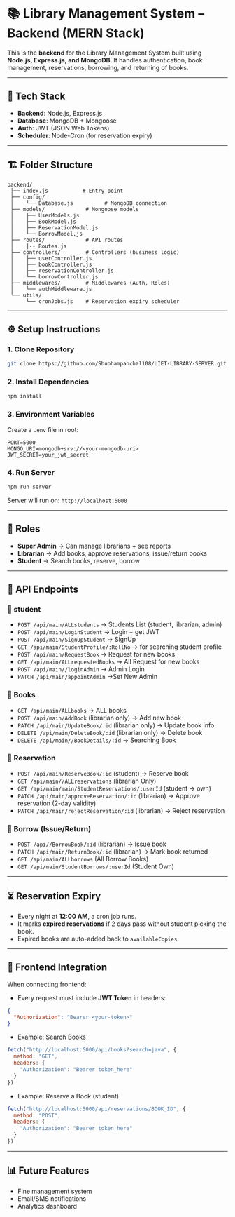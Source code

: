 # 📚 Library Management System – Backend (MERN Stack)

This is the **backend** for the Library Management System built using **Node.js, Express.js, and MongoDB**.
It handles authentication, book management, reservations, borrowing, and returning of books.

---

## 🚀 Tech Stack

* **Backend**: Node.js, Express.js
* **Database**: MongoDB + Mongoose
* **Auth**: JWT (JSON Web Tokens)
* **Scheduler**: Node-Cron (for reservation expiry)

---

## 🏗 Folder Structure

```
backend/
 ├── index.js           # Entry point
 ├── config/
 │    └── Database.js          # MongoDB connection
 ├── models/             # Mongoose models
 │    ├── UserModels.js
 │    ├── BookModel.js
 │    ├── ReservationModel.js
 │    └── BorrowModel.js
 ├── routes/             # API routes
 │    |-- Routes.js
 ├── controllers/        # Controllers (business logic)
 │    ├── userController.js
 │    ├── bookController.js
 │    ├── reservationController.js
 │    └── borrowController.js
 ├── middlewares/        # Middlewares (Auth, Roles)
 │    └── authMiddleware.js
 └── utils/
      └── cronJobs.js    # Reservation expiry scheduler
```

---

## ⚙️ Setup Instructions

### 1. Clone Repository

```bash
git clone https://github.com/Shubhampanchal108/UIET-LIBRARY-SERVER.git
```

### 2. Install Dependencies

```bash
npm install
```

### 3. Environment Variables

Create a `.env` file in root:

```
PORT=5000
MONGO_URI=mongodb+srv://<your-mongodb-uri>
JWT_SECRET=your_jwt_secret
```

### 4. Run Server

```bash
npm run server
```

Server will run on: `http://localhost:5000`

---

## 🔑 Roles

* **Super Admin** → Can manage librarians + see reports
* **Librarian** → Add books, approve reservations, issue/return books
* **Student** → Search books, reserve, borrow

---

## 📌 API Endpoints

### 🔹 student

* `POST /api/main/ALLstudents` → Students List (student, librarian, admin)
* `POST /api/main/LoginStudent` → Login + get JWT
* `POST /api/main/SignUpStudent` → SignUp
* `GET /api/main/StudentProfile/:RollNo` → for searching student profile
* `POST /api/main/RequestBook` → Request for new books
* `GET /api/main/ALLrequestedBooks` → All Request for new books
* `POST /api/main//loginAdmin` → Admin Login
* `PATCH /api/main/appointAdmin` →Set New Admin

### 🔹 Books

* `GET /api/main/ALLbooks` → ALL books
* `POST /api/main/AddBook` (librarian only) → Add new book
* `PATCH /api/main/UpdateBook/:id` (librarian only) → Update book info
* `DELETE /api/main/DeleteBook/:id` (librarian only) → Delete book
* `DELETE /api/main//BookDetails/:id` -> Searching Book

### 🔹 Reservation

* `POST /api/main/ReserveBook/:id` (student) → Reserve book
* `GET /api/main//ALLreservations` (librarian Only)
* `GET /api/main/main/StudentReservations/:userId` (student → own)
* `PATCH /api/main/approveReservation/:id` (librarian) → Approve reservation (2-day validity)
* `PATCH /api/main/rejectReservation/:id` (librarian) → Reject reservation

### 🔹 Borrow (Issue/Return)

* `POST /api//BorrowBook/:id` (librarian) → Issue book
* `PATCH /api/main/ReturnBook/:id` (librarian) → Mark book returned
* `GET /api/main/ALLborrows` (All Borrow Books)
* `GET /api/main/StudentBorrows/:userId` (Student Own)

---

## ⏳ Reservation Expiry

* Every night at **12:00 AM**, a cron job runs.
* It marks **expired reservations** if 2 days pass without student picking the book.
* Expired books are auto-added back to `availableCopies`.

---

## 🔗 Frontend Integration

When connecting frontend:

* Every request must include **JWT Token** in headers:

```json
{
  "Authorization": "Bearer <your-token>"
}
```

* Example: Search Books

```js
fetch("http://localhost:5000/api/books?search=java", {
  method: "GET",
  headers: {
    "Authorization": "Bearer token_here"
  }
})
```

* Example: Reserve a Book (student)

```js
fetch("http://localhost:5000/api/reservations/BOOK_ID", {
  method: "POST",
  headers: {
    "Authorization": "Bearer token_here"
  }
})
```

---

## 📊 Future Features

* Fine management system
* Email/SMS notifications
* Analytics dashboard
